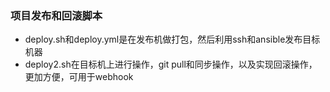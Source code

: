 ### 项目发布和回滚脚本
* deploy.sh和deploy.yml是在发布机做打包，然后利用ssh和ansible发布目标机器
* deploy2.sh在目标机上进行操作，git pull和同步操作，以及实现回滚操作，更加方便，可用于webhook
